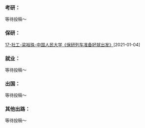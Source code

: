 ### 考研：

等待投稿～

### 保研：

[17-社工-梁裕珠-中国人民大学《保研列车准备好就出发》](升学就业/社会与政治学院/17-社工-梁裕珠.md)[2021-01-04]

### 就业：

等待投稿～

### 出国：

等待投稿～

### 其他出路：

等待投稿～